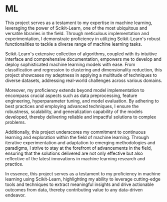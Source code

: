 # ML
This project serves as a testament to my expertise in machine learning, leveraging the power of Scikit-Learn, one of the most ubiquitous and versatile libraries in the field. Through meticulous implementation and experimentation, I demonstrate proficiency in utilizing Scikit-Learn's robust functionalities to tackle a diverse range of machine learning tasks.

Scikit-Learn's extensive collection of algorithms, coupled with its intuitive interface and comprehensive documentation, empowers me to develop and deploy sophisticated machine learning models with ease. From classification and regression to clustering and dimensionality reduction, this project showcases my adeptness in applying a multitude of techniques to diverse datasets, addressing real-world challenges across various domains.

Moreover, my proficiency extends beyond model implementation to encompass crucial aspects such as data preprocessing, feature engineering, hyperparameter tuning, and model evaluation. By adhering to best practices and employing advanced techniques, I ensure the robustness, scalability, and generalization capability of the models developed, thereby delivering reliable and impactful solutions to complex problems.

Additionally, this project underscores my commitment to continuous learning and exploration within the field of machine learning. Through iterative experimentation and adaptation to emerging methodologies and paradigms, I strive to stay at the forefront of advancements in the field, ensuring that the solutions delivered are not only effective but also reflective of the latest innovations in machine learning research and practice.

In essence, this project serves as a testament to my proficiency in machine learning using Scikit-Learn, highlighting my ability to leverage cutting-edge tools and techniques to extract meaningful insights and drive actionable outcomes from data, thereby contributing value to any data-driven endeavor.
